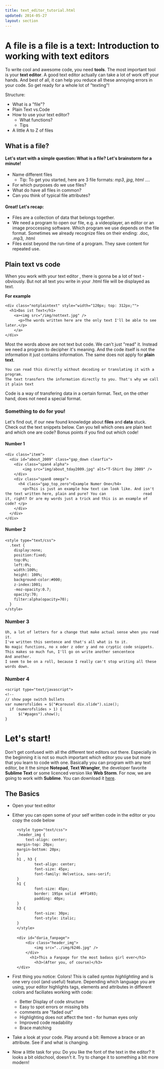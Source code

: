 ```yaml
---
title: text_editor_tutorial.html
updated: 2014-05-27
layout: section
---
```

# A file is a file is a text: Introduction to working with text editors

To write cool and awesome code, you need **tools**. The most important tool is your **text editor**. A good text editor actually can take a lot of work off your hands. And best of all, it can help you reduce all these annoying errors in your code. So get ready for a whole lot of "texting"!

Structure: 

- What is a "file"?
- Plain Text vs.Code
- How to use your text editor?
  + What functions?
  + Tips 
- A little A to Z of files

## What is a file? 

#### Let's start with a simple question: What is a file? Let's brainstorm for a minute!
* Name different files 
  - Tip: To get you started, here are 3 file formats: _mp3_, _jpg_, _html_ ....
* For which purposes do we use files?
* What do have all files in common?
* Can you think of typical file attributes?

#### Great! Let's recap:

* Files are a collection of data that belongs together.
* We need a program to open our file, e.g. a videoplayer, an editor or an image proccessing software. Which program we use depends on the file format. Sometimes we already recognize files on their ending: .doc, .mp3, .html
* Files exist beyond the run-time of a program. They save content for repeated use. 

## Plain text vs code

When you work with your text editor , there is gonna be a lot of text - obviously. But not all text you write in your .html file will be displayed as text.

**For example**

    <div class="notplaintext" style="width="120px; top: 312px;"">
      <h1>Das ist Text</h1>
        <a><img src="/img/nottext.jpg" />
          <p>The words written here are the only text I'll be able to see later.</p>
        </a>
    </div>

Most the words above are not text but code. We can't just "read" it. Instead we need a program to decipher it's meaning. And the code itself is not the information it just contains information.
The same does not apply for **plain text**. 


    You can read this directly without decoding or translating it with a program. 
    The text transfers the information directly to you. That's why we call it plain text

Code is a way of transfering data in a certain format. Text, on the other hand, does not need a special format. 

### Something to do for you!

Let's find out, if our new found knowledge about **files** and **data** stuck. Check out the text snippets below. Can you tell which ones are plain text and which one are code? Bonus points if you find out which code!

#### Number 1

    <div class="item">
      <div id="about_2009" class="gap_down clearfix">
        <div class="span4 alpha">
            <img src="img/about_tday2009.jpg" alt="T-Shirt Day 2009" />
        </div>
        <div class="span8 omega">
          <h4 class="gap_top_zero">Example Numer One</h4>
            <p>This is just an example how text can look like. And isn't the text written here, plain and pure? You can                 read it, right? Or are my words just a trick and this is an example of code? </p>
        </div>
      </div>
    </div>
    
#### Number 2

    <style type="text/css">
      .text {
        display:none;
        position:fixed;
        top:0%;
        left:0%;
        width:100%;
        height: 100%;
        background-color:#000;
        z-index:1001;
        -moz-opacity:0.7;
        opacity:70;
        filter:alpha(opacity=70);
      }
    </style>
    
### Number 3

    Uh, a lot of letters for a change that make actual sense when you read it. 
    I've written this sentence and that's all what is to it.
    No magic functions, no x oder z oder y and no cryptic code snippets. 
    This makes so much fun, I'll go on write another sencentece
    And another.
    I seem to be on a roll, because I really can't stop writing all these words down.
    
    
### Number 4 

    <script type="text/javascript">
    <!--
    // show page switch bullets
    var numerofslides = $("#carousel div.slide").size();
      if (numerofslides > 1) {
	      $("#pages").show();
    }


# Let's start!

Don't get confused with all the different text editors out there. Especially in the beginning it is not so much important which editor you use but more that you learn to code with one. Basically you can program with any text editor, be it the simpe __Notepad__, __Text Wrangler__, the developer favorite __Sublime Text__ or some licenced version like __Web Storm__. For now, we are going to work with __Sublime__. You can download it [here](http://www.sublimetext.com/2).

## The Basics
 
* Open your text editor
* Either you can open some of your self written code in the editor or you copy the code below

        <style type="text/css">
        .header_img {
        	text-align: center;
	  	margin-top: 20px;
		margin-bottom: 20px;
        }
        h1 , h3 {
                text-align: center;
                font-size: 45px;
                font-family: Helvetica, sans-serif;
        }
        h1 {
                font-size: 45px;
                border: 195px solid  #FF1493;
                padding: 40px;
        }
        h3 {
                font-size: 30px;
                font-style: italic;
        }
        </style>
        
        <div id="daria_fanpage">
            <div class="header_img">
                <img src="../img/6246.jpg" />
            </div>
              <h1>This a Fanpage for the most badass girl ever</h1>
                <h3>(After you, of course)</h3>
        </div>

* First thing you notice: Colors!
This is called *syntax highlightling* and is one very cool (and useful) feature. Depending which language you are using, your editor highlights tags, elements and attributes in different colors and faciliates working with code: 

	- Better Display of code structure
	- Easy to spot errors or missing bits
	- comments are "faded out"
	- Highlighting does not affect the text - for human eyes only
	- Improved code readability
	- Brace matching 

* Take a look at your code. Play around a bit: Remove a brace or an attribute. See if and what is changing. 
* Now a little task for you: Do you like the font of the text in the editor? It looks a bit oldschool, doesn't it. Try to change it to something a bit more modern!

